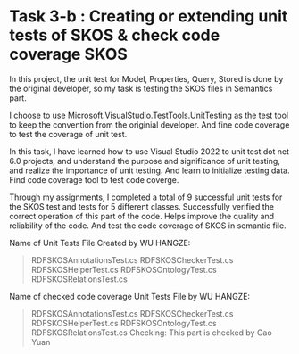 # Task 3-b : Creating or extending unit tests of SKOS & check code coverage SKOS
In this project, the unit test for Model, Properties, Query, Stored is done by the original developer, so my task is testing the SKOS files in Semantics part.

I choose to use Microsoft.VisualStudio.TestTools.UnitTesting as the test tool to keep the convention from the originial developer. And fine code coverage to test the coverage of unit test.

In this task, I have learned how to use Visual Studio 2022 to unit test dot net 6.0 projects, and understand the purpose and significance of unit testing, and realize the importance of unit testing. And learn to initialize testing data. Find code coverage tool to test code coverge.

Through my assignments, I completed a total of 9 successful unit tests for the SKOS test and tests for 5 different classes. Successfully verified the correct operation of this part of the code. Helps improve the quality and reliability of the code. And test the code coverage of SKOS in semantic file.

Name of Unit Tests File Created by WU HANGZE:

>RDFSKOSAnnotationsTest.cs
RDFSKOSCheckerTest.cs
RDFSKOSHelperTest.cs
RDFSKOSOntologyTest.cs
RDFSKOSRelationsTest.cs

Name of checked code coverage Unit Tests File by WU HANGZE:

>RDFSKOSAnnotationsTest.cs
RDFSKOSCheckerTest.cs
RDFSKOSHelperTest.cs
RDFSKOSOntologyTest.cs
RDFSKOSRelationsTest.cs
Checking: This part is checked by Gao Yuan